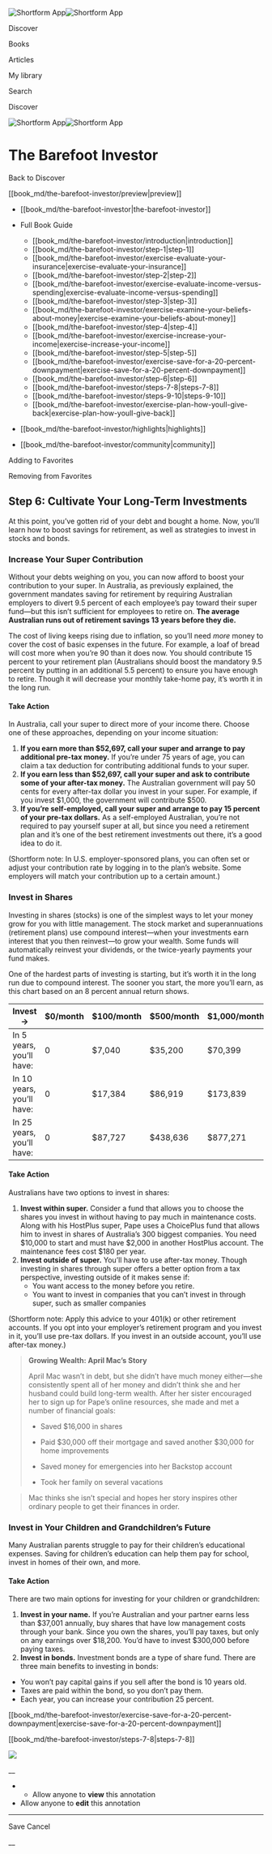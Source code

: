 ![Shortform App](/img/logo.36a2399e.svg)![Shortform App](/img/logo-dark.70c1b072.svg)

Discover

Books

Articles

My library

Search

Discover

![Shortform App](/img/logo.36a2399e.svg)![Shortform App](/img/logo-dark.70c1b072.svg)

# The Barefoot Investor

Back to Discover

[[book_md/the-barefoot-investor/preview|preview]]

  * [[book_md/the-barefoot-investor|the-barefoot-investor]]
  * Full Book Guide

    * [[book_md/the-barefoot-investor/introduction|introduction]]
    * [[book_md/the-barefoot-investor/step-1|step-1]]
    * [[book_md/the-barefoot-investor/exercise-evaluate-your-insurance|exercise-evaluate-your-insurance]]
    * [[book_md/the-barefoot-investor/step-2|step-2]]
    * [[book_md/the-barefoot-investor/exercise-evaluate-income-versus-spending|exercise-evaluate-income-versus-spending]]
    * [[book_md/the-barefoot-investor/step-3|step-3]]
    * [[book_md/the-barefoot-investor/exercise-examine-your-beliefs-about-money|exercise-examine-your-beliefs-about-money]]
    * [[book_md/the-barefoot-investor/step-4|step-4]]
    * [[book_md/the-barefoot-investor/exercise-increase-your-income|exercise-increase-your-income]]
    * [[book_md/the-barefoot-investor/step-5|step-5]]
    * [[book_md/the-barefoot-investor/exercise-save-for-a-20-percent-downpayment|exercise-save-for-a-20-percent-downpayment]]
    * [[book_md/the-barefoot-investor/step-6|step-6]]
    * [[book_md/the-barefoot-investor/steps-7-8|steps-7-8]]
    * [[book_md/the-barefoot-investor/steps-9-10|steps-9-10]]
    * [[book_md/the-barefoot-investor/exercise-plan-how-youll-give-back|exercise-plan-how-youll-give-back]]
  * [[book_md/the-barefoot-investor/highlights|highlights]]
  * [[book_md/the-barefoot-investor/community|community]]



Adding to Favorites 

Removing from Favorites 

## Step 6: Cultivate Your Long-Term Investments

At this point, you’ve gotten rid of your debt and bought a home. Now, you’ll learn how to boost savings for retirement, as well as strategies to invest in stocks and bonds.

### Increase Your Super Contribution

Without your debts weighing on you, you can now afford to boost your contribution to your super. In Australia, as previously explained, the government mandates saving for retirement by requiring Australian employers to divert 9.5 percent of each employee’s pay toward their super fund—but this isn’t sufficient for employees to retire on. **The average Australian runs out of retirement savings 13 years before they die.**

The cost of living keeps rising due to inflation, so you’ll need _more_ money to cover the cost of basic expenses in the future. For example, a loaf of bread will cost more when you’re 90 than it does now. You should contribute 15 percent to your retirement plan (Australians should boost the mandatory 9.5 percent by putting in an additional 5.5 percent) to ensure you have enough to retire. Though it will decrease your monthly take-home pay, it’s worth it in the long run.

#### Take Action

In Australia, call your super to direct more of your income there. Choose one of these approaches, depending on your income situation:

  1. **If you earn more than $52,697, call your super and arrange to pay additional pre-tax money.** If you’re under 75 years of age, you can claim a tax deduction for contributing additional funds to your super.
  2. **If you earn less than $52,697, call your super and ask to contribute some of your after-tax money.** The Australian government will pay 50 cents for every after-tax dollar you invest in your super. For example, if you invest $1,000, the government will contribute $500.
  3. **If you’re self-employed, call your super and arrange to pay 15 percent of your pre-tax dollars.** As a self-employed Australian, you’re not required to pay yourself super at all, but since you need a retirement plan and it’s one of the best retirement investments out there, it’s a good idea to do it.



(Shortform note: In U.S. employer-sponsored plans, you can often set or adjust your contribution rate by logging in to the plan’s website. Some employers will match your contribution up to a certain amount.)

### Invest in Shares

Investing in shares (stocks) is one of the simplest ways to let your money grow for you with little management. The stock market and superannuations (retirement plans) use compound interest—when your investments earn interest that you then reinvest—to grow your wealth. Some funds will automatically reinvest your dividends, or the twice-yearly payments your fund makes.

One of the hardest parts of investing is starting, but it’s worth it in the long run due to compound interest. The sooner you start, the more you’ll earn, as this chart based on an 8 percent annual return shows.

Invest →  | $0/month  | $100/month  | $500/month  | $1,000/month   
---|---|---|---|---  
In 5 years, you’ll have:  | 0  | $7,040  | $35,200  | $70,399   
In 10 years, you’ll have:  | 0  | $17,384  | $86,919  | $173,839   
In 25 years, you’ll have:  | 0  | $87,727  | $438,636  | $877,271   
  
#### Take Action

Australians have two options to invest in shares:

  1. **Invest within super.** Consider a fund that allows you to choose the shares you invest in without having to pay much in maintenance costs. Along with his HostPlus super, Pape uses a ChoicePlus fund that allows him to invest in shares of Australia’s 300 biggest companies. You need $10,000 to start and must have $2,000 in another HostPlus account. The maintenance fees cost $180 per year.
  2. **Invest outside of super.** You’ll have to use after-tax money. Though investing in shares through super offers a better option from a tax perspective, investing outside of it makes sense if:
     * You want access to the money before you retire.
     * You want to invest in companies that you can’t invest in through super, such as smaller companies



(Shortform note: Apply this advice to your 401(k) or other retirement accounts. If you opt into your employer’s retirement program and you invest in it, you’ll use pre-tax dollars. If you invest in an outside account, you’ll use after-tax money.)

> **Growing Wealth: April Mac’s Story**
> 
> April Mac wasn’t in debt, but she didn’t have much money either—she consistently spent all of her money and didn’t think she and her husband could build long-term wealth. After her sister encouraged her to sign up for Pape’s online resources, she made and met a number of financial goals:
> 
>   * Saved $16,000 in shares
> 
>   * Paid $30,000 off their mortgage and saved another $30,000 for home improvements
> 
>   * Saved money for emergencies into her Backstop account
> 
>   * Took her family on several vacations
> 
> 

> 
> Mac thinks she isn’t special and hopes her story inspires other ordinary people to get their finances in order.

### Invest in Your Children and Grandchildren’s Future

Many Australian parents struggle to pay for their children’s educational expenses. Saving for children’s education can help them pay for school, invest in homes of their own, and more.

#### Take Action

There are two main options for investing for your children or grandchildren:

  1. **Invest in your name.** If you’re Australian and your partner earns less than $37,001 annually, buy shares that have low management costs through your bank. Since you own the shares, you’ll pay taxes, but only on any earnings over $18,200. You’d have to invest $300,000 before paying taxes. 
  2. **Invest in bonds.** Investment bonds are a type of share fund. There are three main benefits to investing in bonds:


  * You won’t pay capital gains if you sell after the bond is 10 years old.
  * Taxes are paid within the bond, so you don’t pay them.
  * Each year, you can increase your contribution 25 percent.



[[book_md/the-barefoot-investor/exercise-save-for-a-20-percent-downpayment|exercise-save-for-a-20-percent-downpayment]]

[[book_md/the-barefoot-investor/steps-7-8|steps-7-8]]

![](https://bat.bing.com/action/0?ti=56018282&Ver=2&mid=7ecf5e14-4555-4701-a979-1ea3e705b3f7&sid=1711133063fa11eebdec89a8b8ae3bbc&vid=171147a063fa11eea7440fcfeb230d96&vids=0&msclkid=N&pi=0&lg=en-US&sw=800&sh=600&sc=24&nwd=1&tl=Shortform%20%7C%20Book&p=https%3A%2F%2Fwww.shortform.com%2Fapp%2Fbook%2Fthe-barefoot-investor%2Fstep-6&r=&lt=303&evt=pageLoad&sv=1&rn=18781)

__

  *   * Allow anyone to **view** this annotation
  * Allow anyone to **edit** this annotation



* * *

Save Cancel

__



